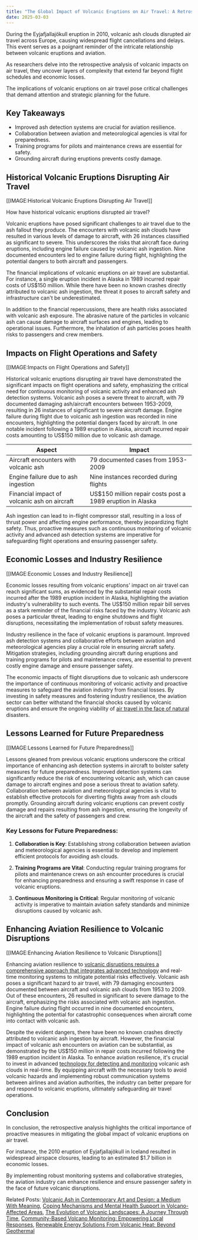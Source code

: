 ```yaml
---
title: "The Global Impact of Volcanic Eruptions on Air Travel: A Retrospective Analysis"
date: 2025-03-03
---
```


During the Eyjafjallajökull eruption in 2010, volcanic ash clouds disrupted air travel across Europe, causing widespread flight cancellations and delays. This event serves as a poignant reminder of the intricate relationship between volcanic eruptions and aviation.

As researchers delve into the retrospective analysis of volcanic impacts on air travel, they uncover layers of complexity that extend far beyond flight schedules and economic losses.

The implications of volcanic eruptions on air travel pose critical challenges that demand attention and strategic planning for the future.

## Key Takeaways

- Improved ash detection systems are crucial for aviation resilience.
- Collaboration between aviation and meteorological agencies is vital for preparedness.
- Training programs for pilots and maintenance crews are essential for safety.
- Grounding aircraft during eruptions prevents costly damage.

## Historical Volcanic Eruptions Disrupting Air Travel

\[\[IMAGE:Historical Volcanic Eruptions Disrupting Air Travel\]\]

How have historical volcanic eruptions disrupted air travel?

Volcanic eruptions have posed significant challenges to air travel due to the ash fallout they produce. The encounters with volcanic ash clouds have resulted in various levels of damage to aircraft, with 26 instances classified as significant to severe. This underscores the risks that aircraft face during eruptions, including engine failure caused by volcanic ash ingestion. Nine documented encounters led to engine failure during flight, highlighting the potential dangers to both aircraft and passengers.

The financial implications of volcanic eruptions on air travel are substantial. For instance, a single eruption incident in Alaska in 1989 incurred repair costs of US$150 million. While there have been no known crashes directly attributed to volcanic ash ingestion, the threat it poses to aircraft safety and infrastructure can't be underestimated.

In addition to the financial repercussions, there are health risks associated with volcanic ash exposure. The abrasive nature of the particles in volcanic ash can cause damage to aircraft surfaces and engines, leading to operational issues. Furthermore, the inhalation of ash particles poses health risks to passengers and crew members.

## Impacts on Flight Operations and Safety

\[\[IMAGE:Impacts on Flight Operations and Safety\]\]

Historical volcanic eruptions disrupting air travel have demonstrated the significant impacts on flight operations and safety, emphasizing the critical need for continuous monitoring of volcanic activity and enhanced ash detection systems. Volcanic ash poses a severe threat to aircraft, with 79 documented damaging ash/aircraft encounters between 1953-2009, resulting in 26 instances of significant to severe aircraft damage. Engine failure during flight due to volcanic ash ingestion was recorded in nine encounters, highlighting the potential dangers faced by aircraft. In one notable incident following a 1989 eruption in Alaska, aircraft incurred repair costs amounting to US$150 million due to volcanic ash damage.

| Aspect | Impact |
| --- | --- |
| Aircraft encounters with volcanic ash | 79 documented cases from 1953-2009 |
| Engine failure due to ash ingestion | Nine instances recorded during flights |
| Financial impact of volcanic ash on aircraft | US$150 million repair costs post a 1989 eruption in Alaska |

Ash ingestion can lead to in-flight compressor stall, resulting in a loss of thrust power and affecting engine performance, thereby jeopardizing flight safety. Thus, proactive measures such as continuous monitoring of volcanic activity and advanced ash detection systems are imperative for safeguarding flight operations and ensuring passenger safety.

## Economic Losses and Industry Resilience

\[\[IMAGE:Economic Losses and Industry Resilience\]\]

Economic losses resulting from volcanic eruptions' impact on air travel can reach significant sums, as evidenced by the substantial repair costs incurred after the 1989 eruption incident in Alaska, highlighting the aviation industry's vulnerability to such events. The US$150 million repair bill serves as a stark reminder of the financial risks faced by the industry. Volcanic ash poses a particular threat, leading to engine shutdowns and flight disruptions, necessitating the implementation of robust safety measures.

Industry resilience in the face of volcanic eruptions is paramount. Improved ash detection systems and collaborative efforts between aviation and meteorological agencies play a crucial role in ensuring aircraft safety. Mitigation strategies, including grounding aircraft during eruptions and training programs for pilots and maintenance crews, are essential to prevent costly engine damage and ensure passenger safety.

The economic impacts of flight disruptions due to volcanic ash underscore the importance of continuous monitoring of volcanic activity and proactive measures to safeguard the aviation industry from financial losses. By investing in safety measures and fostering industry resilience, the aviation sector can better withstand the financial shocks caused by volcanic eruptions and ensure the ongoing viability of [air travel in the face of natural](https://magmamatters.com/the-environmental-impact-of-volcanic-eruptions-2/ "The Environmental Impact of Volcanic Eruptions") disasters.

## Lessons Learned for Future Preparedness

\[\[IMAGE:Lessons Learned for Future Preparedness\]\]

Lessons gleaned from previous volcanic eruptions underscore the critical importance of enhancing ash detection systems in aircraft to bolster safety measures for future preparedness. Improved detection systems can significantly reduce the risk of encountering volcanic ash, which can cause damage to aircraft engines and pose a serious threat to aviation safety. Collaboration between aviation and meteorological agencies is vital to establish effective protocols for diverting flights away from ash clouds promptly. Grounding aircraft during volcanic eruptions can prevent costly damage and repairs resulting from ash ingestion, ensuring the longevity of the aircraft and the safety of passengers and crew.

### Key Lessons for Future Preparedness:

1. **Collaboration is Key**: Establishing strong collaboration between aviation and meteorological agencies is essential to develop and implement efficient protocols for avoiding ash clouds.
    
2. **Training Programs are Vital**: Conducting regular training programs for pilots and maintenance crews on ash encounter procedures is crucial for enhancing preparedness and ensuring a swift response in case of volcanic eruptions.
    
3. **Continuous Monitoring is Critical**: Regular monitoring of volcanic activity is imperative to maintain aviation safety standards and minimize disruptions caused by volcanic ash.
    

## Enhancing Aviation Resilience to Volcanic Disruptions

\[\[IMAGE:Enhancing Aviation Resilience to Volcanic Disruptions\]\]

Enhancing aviation resilience to [volcanic disruptions requires a comprehensive approach that integrates advanced technology](https://magmamatters.com/geothermal-energy-and-its-volcanic-origins/ "Geothermal Energy and Its Volcanic Origins") and real-time monitoring systems to mitigate potential risks effectively. Volcanic ash poses a significant hazard to air travel, with 79 damaging encounters documented between aircraft and volcanic ash clouds from 1953 to 2009. Out of these encounters, 26 resulted in significant to severe damage to the aircraft, emphasizing the risks associated with volcanic ash ingestion. Engine failure during flight occurred in nine documented encounters, highlighting the potential for catastrophic consequences when aircraft come into contact with volcanic ash.

Despite the evident dangers, there have been no known crashes directly attributed to volcanic ash ingestion by aircraft. However, the financial impact of volcanic ash encounters on aviation can be substantial, as demonstrated by the US$150 million in repair costs incurred following the 1989 eruption incident in Alaska. To enhance aviation resilience, it's crucial to invest in advanced [technology for detecting and monitoring](https://magmamatters.com/the-art-and-science-of-volcano-monitoring/ "The Art and Science of Volcano Monitoring") volcanic ash clouds in real-time. By equipping aircraft with the necessary tools to avoid volcanic hazards and implementing robust communication systems between airlines and aviation authorities, the industry can better prepare for and respond to volcanic eruptions, ultimately safeguarding air travel operations.

## Conclusion

In conclusion, the retrospective analysis highlights the critical importance of proactive measures in mitigating the global impact of volcanic eruptions on air travel.

For instance, the 2010 eruption of Eyjafjallajökull in Iceland resulted in widespread airspace closures, leading to an estimated $1.7 billion in economic losses.

By implementing robust monitoring systems and collaborative strategies, the aviation industry can enhance resilience and ensure passenger safety in the face of future volcanic disruptions.

Related Posts: [Volcanic Ash in Contemporary Art and Design: a Medium With Meaning](https://magmamatters.com/volcanic-ash-in-contemporary-art-and-design-a-medium-with-meaning-2/), [Coping Mechanisms and Mental Health Support in Volcano-Affected Areas](https://magmamatters.com/coping-mechanisms-and-mental-health-support-in-volcano-affected-areas-2/), [The Evolution of Volcanic Landscapes: A Journey Through Time](https://magmamatters.com/the-evolution-of-volcanic-landscapes-a-journey-through-time-2/), [Community-Based Volcano Monitoring: Empowering Local Responses](https://magmamatters.com/community-based-volcano-monitoring-empowering-local-responses-2/), [Renewable Energy Solutions From Volcanic Heat: Beyond Geothermal](https://magmamatters.com/renewable-energy-solutions-from-volcanic-heat-beyond-geothermal-2/)
